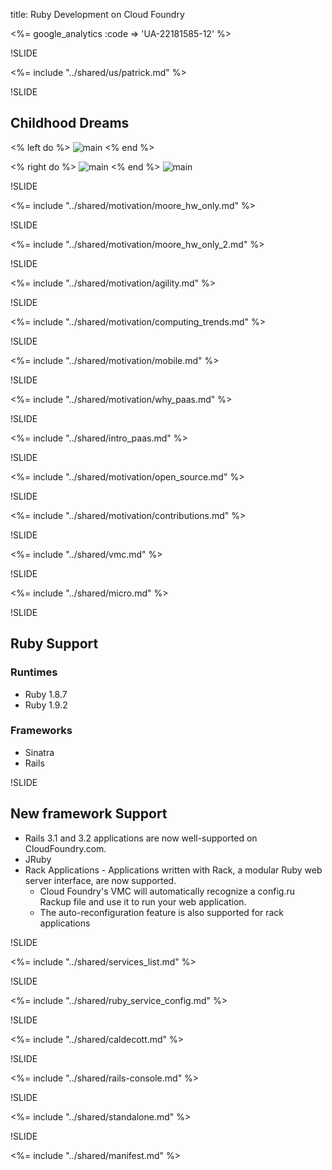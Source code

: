 title: Ruby Development on Cloud Foundry

<%= google_analytics :code => 'UA-22181585-12' %>

!SLIDE

<%= include "../shared/us/patrick.md" %>

!SLIDE

## Childhood Dreams

<% left do %>
![main](/img/dreams-irobot.png)
<% end %>

<% right do %>
![main](/img/asimov.png)
<% end %>
![main](/img/dreams-light.png)

!SLIDE

<%= include "../shared/motivation/moore_hw_only.md" %>

!SLIDE

<%= include "../shared/motivation/moore_hw_only_2.md" %>

!SLIDE

<%= include "../shared/motivation/agility.md" %>

!SLIDE

<%= include "../shared/motivation/computing_trends.md" %>

!SLIDE

<%= include "../shared/motivation/mobile.md" %>

!SLIDE

<%= include "../shared/motivation/why_paas.md" %>

!SLIDE

<%= include "../shared/intro_paas.md" %>

!SLIDE

<%= include "../shared/motivation/open_source.md" %>

!SLIDE

<%= include "../shared/motivation/contributions.md" %>

!SLIDE

<%= include "../shared/vmc.md" %>

!SLIDE

<%= include "../shared/micro.md" %>

!SLIDE

## Ruby Support

### Runtimes
- Ruby 1.8.7
- Ruby 1.9.2

### Frameworks
- Sinatra
- Rails

!SLIDE

## New framework Support
- Rails 3.1 and 3.2 applications are now well-supported on CloudFoundry.com. 
- JRuby
- Rack Applications - Applications written with Rack, a modular Ruby web server interface, are now supported. 
  - Cloud Foundry's VMC will automatically recognize a config.ru Rackup file and use it to run your web application. 
  - The auto-reconfiguration feature is also supported for rack applications

!SLIDE

<%= include "../shared/services_list.md" %>

!SLIDE

<%= include "../shared/ruby_service_config.md" %>

!SLIDE

<%= include "../shared/caldecott.md" %>

!SLIDE

<%= include "../shared/rails-console.md" %>

!SLIDE

<%= include "../shared/standalone.md" %>

!SLIDE

<%= include "../shared/manifest.md" %>






